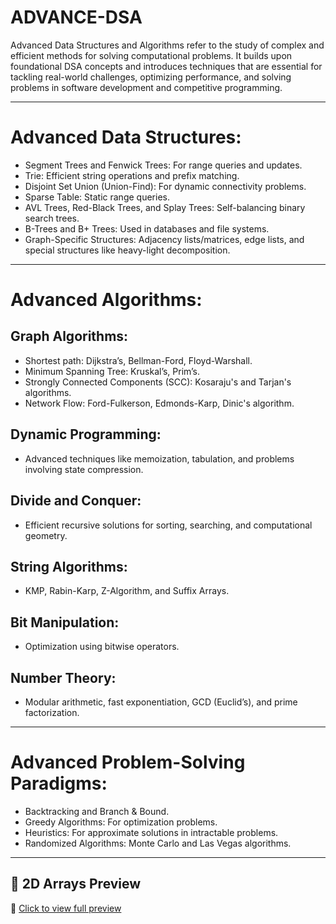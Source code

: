 # ADVANCE-DSA

Advanced Data Structures and Algorithms refer to the study of complex and efficient methods for solving computational problems. It builds upon foundational DSA concepts and introduces techniques that are essential for tackling real-world challenges, optimizing performance, and solving problems in software development and competitive programming.

---

# Advanced Data Structures:

- Segment Trees and Fenwick Trees: For range queries and updates.
- Trie: Efficient string operations and prefix matching.
- Disjoint Set Union (Union-Find): For dynamic connectivity problems.
- Sparse Table: Static range queries.
- AVL Trees, Red-Black Trees, and Splay Trees: Self-balancing binary search trees.
- B-Trees and B+ Trees: Used in databases and file systems.
- Graph-Specific Structures: Adjacency lists/matrices, edge lists, and special structures like heavy-light decomposition.

---

# Advanced Algorithms:

## Graph Algorithms:
- Shortest path: Dijkstra’s, Bellman-Ford, Floyd-Warshall.
- Minimum Spanning Tree: Kruskal’s, Prim’s.
- Strongly Connected Components (SCC): Kosaraju's and Tarjan's algorithms.
- Network Flow: Ford-Fulkerson, Edmonds-Karp, Dinic's algorithm.

## Dynamic Programming:
- Advanced techniques like memoization, tabulation, and problems involving state compression.

## Divide and Conquer:
- Efficient recursive solutions for sorting, searching, and computational geometry.

## String Algorithms:
- KMP, Rabin-Karp, Z-Algorithm, and Suffix Arrays.

## Bit Manipulation:
- Optimization using bitwise operators.

## Number Theory:
- Modular arithmetic, fast exponentiation, GCD (Euclid’s), and prime factorization.

---

# Advanced Problem-Solving Paradigms:

- Backtracking and Branch & Bound.
- Greedy Algorithms: For optimization problems.
- Heuristics: For approximate solutions in intractable problems.
- Randomized Algorithms: Monte Carlo and Las Vegas algorithms.

---

## 📂 2D Arrays Preview

<!--PREVIEW_START-->
<!--PREVIEW_END-->

🔗 [Click to view full preview](https://jitendravermaer.github.io/ADVANCE-DSA/2D_ARRAYS/2D_ARRAYS_PREVIEW)

